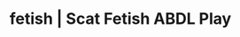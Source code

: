 ---
categories:
- Body Positivity
- Self-Pleasure
- ABDL Play
- Alt Aesthetic
- Immersive Erotica
image: /assets/images/1747714217819.jpg
layout: post
schema:
  description: Premium adult content featuring ABDL Play, Scat Fetish. High-quality
    visuals with erotic themes.
  keywords:
  - Real Couples
  - Virtual Sex
  - ABDL Play
  - Shibari
  - Erotic Audiobooks
  - Scat Fetish
  name: 1747714217819 | ABDL Play Scat Fetish
  type: VisualArtwork
seo:
  description: Featured content with exclusive ABDL Play, Scat Fetish. HD images available.
  keywords: ABDL Play, Scat Fetish
  og_image: /assets/images/1747714217819.jpg
  schema_type: VisualArtwork
tags:
- '#fetish'
- ABDL Play
- Scat Fetish
title: fetish | Scat Fetish ABDL Play
---
